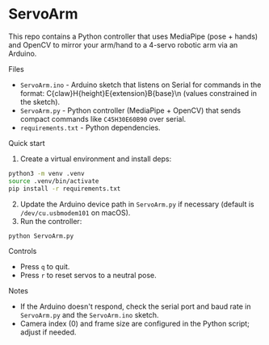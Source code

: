 # ServoArm

This repo contains a Python controller that uses MediaPipe (pose + hands) and OpenCV to mirror your arm/hand to a 4-servo robotic arm via an Arduino.

Files
- `ServoArm.ino` - Arduino sketch that listens on Serial for commands in the format: C{claw}H{height}E{extension}B{base}\n (values constrained in the sketch).
- `ServoArm.py` - Python controller (MediaPipe + OpenCV) that sends compact commands like `C45H30E60B90` over serial.
- `requirements.txt` - Python dependencies.

Quick start
1. Create a virtual environment and install deps:

```bash
python3 -m venv .venv
source .venv/bin/activate
pip install -r requirements.txt
```

2. Update the Arduino device path in `ServoArm.py` if necessary (default is `/dev/cu.usbmodem101` on macOS).
3. Run the controller:

```bash
python ServoArm.py
```

Controls
- Press `q` to quit.
- Press `r` to reset servos to a neutral pose.

Notes
- If the Arduino doesn't respond, check the serial port and baud rate in `ServoArm.py` and the `ServoArm.ino` sketch.
- Camera index (0) and frame size are configured in the Python script; adjust if needed.
